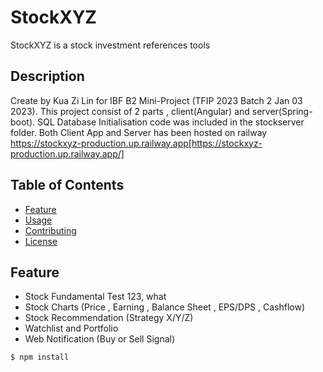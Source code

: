 # StockXYZ

StockXYZ is a stock investment references tools

## Description

Create by Kua Zi Lin for IBF B2 Mini-Project (TFIP 2023 Batch 2 Jan 03 2023). This project consist of 2 parts , client(Angular) and server(Spring-boot). SQL Database Initialisation code was included in the stockserver folder. Both Client App and Server has been hosted on railway https://stockxyz-production.up.railway.app[https://stockxyz-production.up.railway.app/]


## Table of Contents

- [Feature](#feature)
- [Usage](#usage)
- [Contributing](#contributing)
- [License](#license)

## Feature

- Stock Fundamental
Test 123, what 
- Stock Charts (Price , Earning , Balance Sheet , EPS/DPS , Cashflow)
- Stock Recommendation (Strategy X/Y/Z)
- Watchlist and Portfolio
- Web Notification (Buy or Sell Signal)

```shell
$ npm install
```